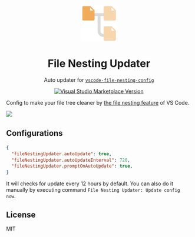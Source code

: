 <br>

<p align="center">
<img src="./res/logo.png" style="width:100px;" />
</p>

<h1 align="center">File Nesting Updater</h1>

<p align="center">
Auto updater for <a href="https://github.com/antfu/vscode-file-nesting-config" target="_blank"><code>vscode-file-nesting-config</code></a>
</p>

<p align="center">
<a href="https://marketplace.visualstudio.com/items?itemName=antfu.file-nesting" target="__blank"><img src="https://img.shields.io/visual-studio-marketplace/v/antfu.file-nesting.svg?color=blue&amp;label=VS%20Code%20Marketplace&logo=visual-studio-code" alt="Visual Studio Marketplace Version" /></a>
</p>

Config to make your file tree cleaner by [the file nesting feature](https://code.visualstudio.com/updates/v1_64#_explorer-file-nesting) of VS Code.

![](https://user-images.githubusercontent.com/11247099/157142238-b00deecb-8d56-424f-9b20-ef6a6f5ddf99.png)

## Configurations

```json
{
  "fileNestingUpdater.autoUpdate": true,
  "fileNestingUpdater.autoUpdateInterval": 720,
  "fileNestingUpdater.promptOnAutoUpdate": true,
}
```

It will checks for update every 12 hours by default. You can also do it manually by executing command `File Nesting Updater: Update config now`.

## License

MIT
